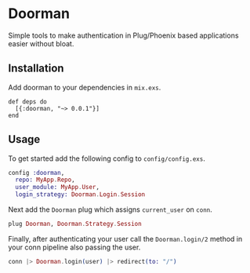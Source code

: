 # Doorman

Simple tools to make authentication in Plug/Phoenix based applications easier
without bloat.

## Installation

Add doorman to your dependencies in `mix.exs`.

```
def deps do
  [{:doorman, "~> 0.0.1"}]
end
```

## Usage

To get started add the following config to `config/config.exs`.


```elixir
config :doorman,
  repo: MyApp.Repo,
  user_module: MyApp.User,
  login_strategy: Doorman.Login.Session
```

Next add the `Doorman` plug which assigns `current_user` on `conn`.

```elixir
plug Doorman, Doorman.Strategy.Session
```

Finally, after authenticating your user call the `Doorman.login/2` method in
your conn pipeline also passing the user.


```elixir
conn |> Doorman.login(user) |> redirect(to: "/")
```
